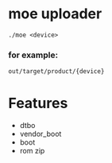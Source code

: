 # moe uploader

`./moe <device>`

### for example:
```sh
out/target/product/{device}
```

# Features
- dtbo
- vendor_boot
- boot
- rom zip
